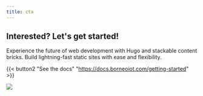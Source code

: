 ```yaml
---
title: cta
---
```

## Interested? Let's get started!

Experience the future of web development with Hugo and stackable content bricks. Build lightning-fast static sites with ease and flexibility.

{{< button2 "See the docs" "https://docs.borneoiot.com/getting-started" >}}

![](/uploads/photos/home/open-source.png)